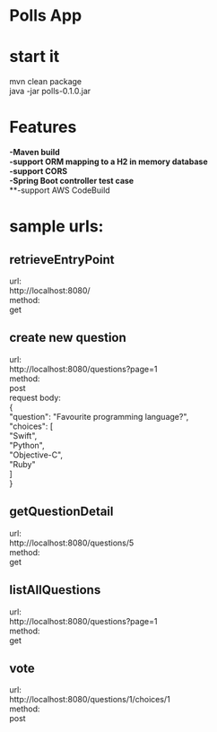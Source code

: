 # Polls App
  
# start it
  mvn clean package  
  java -jar polls-0.1.0.jar
  
# Features  
  **-Maven build**  
  **-support ORM mapping to a H2 in memory database**  
  **-support CORS**  
  **-Spring Boot controller test case**  
  **-support AWS CodeBuild

# sample urls:  
## retrieveEntryPoint
url:  
http://localhost:8080/  
method:  
get  

## create new question
url:  
http://localhost:8080/questions?page=1  
method:  
post  
request body:  
{  
  "question": "Favourite programming language?",  
  "choices": [  
    "Swift",  
    "Python",  
    "Objective-C",  
    "Ruby"  
  ]  
}  

## getQuestionDetail
url:  
http://localhost:8080/questions/5  
method:  
get  

## listAllQuestions
url:  
http://localhost:8080/questions?page=1  
method:  
get  

## vote
url:  
http://localhost:8080/questions/1/choices/1  
method:  
post  

